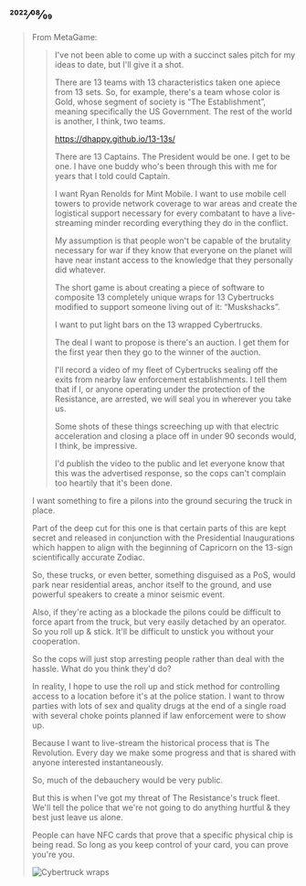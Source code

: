 ## 2022⁄08⁄09

> From MetaGame:
>
> > I've not been able to come up with a succinct sales pitch for my ideas to date, but I'll give it a shot.
> >
> > There are 13 teams with 13 characteristics taken one apiece from 13 sets. So, for example, there's a team whose color is Gold, whose segment of society is “The Establishment”, meaning specifically the US Government. The rest of the world is another, I think, two teams.
> >
> > https://dhappy.github.io/13-13s/
> >
> > There are 13 Captains. The President would be one. I get to be one. I have one buddy who's been through this with me for years that I told could Captain.
> >
> > I want Ryan Renolds for Mint Mobile. I want to use mobile cell towers to provide network coverage to war areas and create the logistical support necessary for every combatant to have a live-streaming minder recording everything they do in the conflict.
> >
> > My assumption is that people won't be capable of the brutality necessary for war if they know that everyone on the planet will have near instant access to the knowledge that they personally did whatever.
> >
> > The short game is about creating a piece of software to composite 13 completely unique wraps for 13 Cybertrucks modified to support someone living out of it: “Muskshacks”.
> >
> > I want to put light bars on the 13 wrapped Cybertrucks.
> >
> > The deal I want to propose is there's an auction. I get them for the first year then they go to the winner of the auction.
> >
> > I'll record a video of my fleet of Cybertrucks sealing off the exits from nearby law enforcement establishments. I tell them that if I, or anyone operating under the protection of the Resistance, are arrested, we will seal you in wherever you take us.
> >
> > Some shots of these things screeching up with that electric acceleration and closing a place off in under 90 seconds would, I think, be impressive.
> >
> > I'd publish the video to the public and let everyone know that this was the advertised response, so the cops can't complain too heartily that it's been done.
>
> I want something to fire a pilons into the ground securing the truck in place.
>
> Part of the deep cut for this one is that certain parts of this are kept secret and released in conjunction with the Presidential Inaugurations which happen to align with the beginning of Capricorn on the 13-sign scientifically accurate Zodiac.
>
> So, these trucks, or even better, something disguised as a PoS, would park near residential areas, anchor itself to the ground, and use powerful speakers to create a minor seismic event.
>
> Also, if they're acting as a blockade the pilons could be difficult to force apart from the truck, but very easily detached by an operator. So you roll up & stick. It'll be difficult to unstick you without your cooperation.
>
> So the cops will just stop arresting people rather than deal with the hassle. What do you think they'd do?
>
> In reality, I hope to use the roll up and stick method for controlling access to a location before it's at the police station. I want to throw parties with lots of sex and quality drugs at the end of a single road with several choke points planned if law enforcement were to show up.
>
> Because I want to live-stream the historical process that is The Revolution. Every day we make some progress and that is shared with anyone interested instantaneously.
>
> So, much of the debauchery would be very public.
>
> But this is when I've got my threat of The Resistance's truck fleet. We'll tell the police that we're not going to do anything hurtful & they best just leave us alone.
>
> People can have NFC cards that prove that a specific physical chip is being read. So long as you keep control of your card, you can prove you're you.
>
> ![Cybertruck wraps](Cybertruck%20wraps.jpg)
